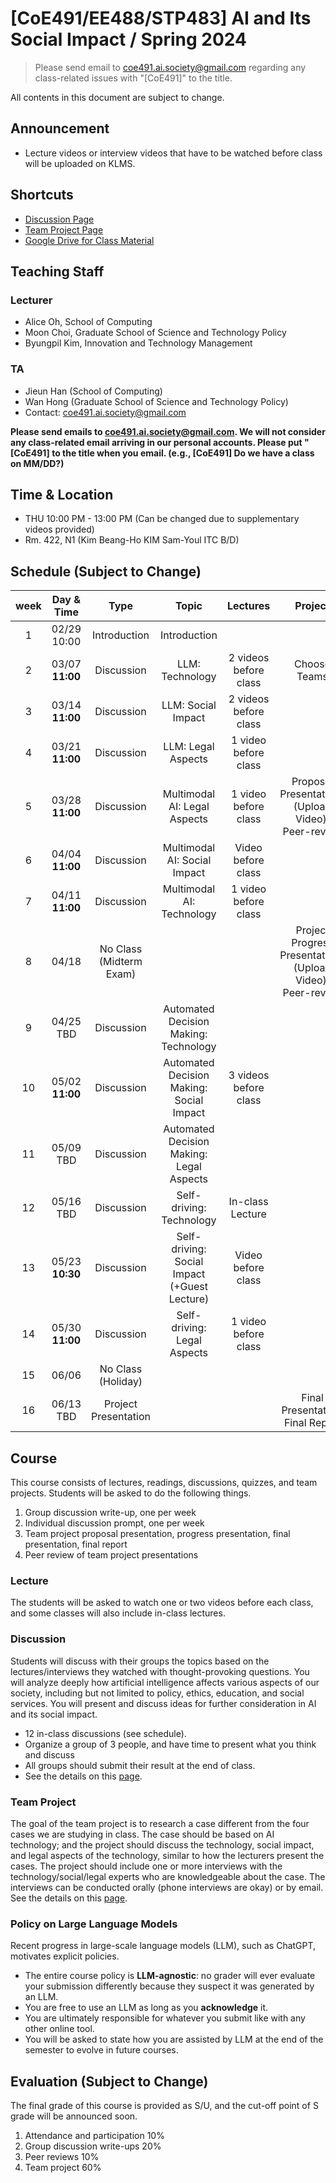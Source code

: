 # [CoE491/EE488/STP483] AI and Its Social Impact / Spring 2024

> Please send email to <coe491.ai.society@gmail.com> regarding any class-related issues with "[CoE491]" to the title.

All contents in this document are subject to change.

## Announcement
* Lecture videos or interview videos that have to be watched before class will be uploaded on KLMS.

## Shortcuts
* [Discussion Page](https://uilab-kaist.github.io/coe491-ai-and-society-spring-2024/discussion)
* [Team Project Page](https://uilab-kaist.github.io/coe491-ai-and-society-spring-2024/project)
* [Google Drive for Class Material](https://drive.google.com/drive/folders/1AAJ-MXqoQmytCkNWNpFfU_j72N_LKGf-?usp=drive_link)

## Teaching Staff
### Lecturer
* Alice Oh, School of Computing
* Moon Choi, Graduate School of Science and Technology Policy
* Byungpil Kim, Innovation and Technology Management

### TA
* Jieun Han (School of Computing)
* Wan Hong (Graduate School of Science and Technology Policy)
* Contact: coe491.ai.society@gmail.com

**Please send emails to coe491.ai.society@gmail.com. We will not consider any class-related email arriving in our personal accounts. Please put "[CoE491] to the title when you email. (e.g., [CoE491] Do we have a class on MM/DD?)**

## Time & Location
* THU 10:00 PM - 13:00 PM (Can be changed due to supplementary videos provided)
* Rm. 422, N1 (Kim Beang-Ho KIM Sam-Youl ITC B/D)

## Schedule (Subject to Change)

|  week |                    Day & Time                    |                Type             |                      Topic                    |      Lectures     |           Project          |
|:-----:|:-----------------------------------------:|:-------------------------------:|:---------------------------------------------:|:--------------:|:--------------------------:|
|   1   | 02/29 <br/> 10:00                            | Introduction <br/> | Introduction | | |
|   2   | 03/07 <br/> **11:00**                        | Discussion     | LLM: Technology | 2 videos before class | Choose Teams |
|   3   | 03/14 <br/> **11:00**                        | Discussion     | LLM: Social Impact | 2 videos before class | |
|   4   | 03/21 <br/> **11:00**                         | Discussion     | LLM: Legal Aspects        | 1 video before class | |
|   5   | 03/28 <br/> **11:00**                        | Discussion     | Multimodal AI: Legal Aspects | 1 video before class | Proposal Presentations (Upload Video), Peer-review |
|   6   | 04/04 <br/> **11:00**                        | Discussion     | Multimodal AI: Social Impact | Video before class | |
|   7   | 04/11 <br/> **11:00**                         | Discussion     | Multimodal AI: Technology | 1 video before class | |
|   8   | 04/18                              | No Class (Midterm Exam) | | | Project Progress Presentations (Upload Video), Peer-review|
|   9   | 04/25 <br/> TBD                              | Discussion    | Automated Decision Making: Technology |  | |
|   10  | 05/02 <br/> **11:00**                           | Discussion    | Automated Decision Making: Social Impact |  3 videos before class ||
|   11  | 05/09 <br/> TBD                             | Discussion    | Automated Decision Making: Legal Aspects| | |
|   12  | 05/16 <br/> TBD                              | Discussion    | Self-driving: Technology | In-class Lecture | |
|   13  | 05/23 <br/> **10:30**                       | Discussion    | Self-driving: Social Impact (+Guest Lecture) | Video before class | |
|   14  | 05/30 <br/> **11:00**                        | Discussion       | Self-driving: Legal Aspects | 1 video before class| |
|   15  | 06/06 <br/>                 | No Class (Holiday) | | | |
|   16  | 06/13 <br/> TBD                             | Project Presentation          |                           | | Final Presentation; Final Report |

## Course
This course consists of lectures, readings, discussions, quizzes, and team projects.
Students will be asked to do the following things.  

1.	Group discussion write-up, one per week 
2.  Individual discussion prompt, one per week
3.	Team project proposal presentation, progress presentation, final presentation, final report  
4.	Peer review of team project presentations

### Lecture
The students will be asked to watch one or two videos before each class, and some classes will also include in-class lectures.

### Discussion
Students will discuss with their groups the topics based on the lectures/interviews they watched with thought-provoking questions.
You will analyze deeply how artificial intelligence affects various aspects of our society, including but not limited to policy, ethics, education, and social services.
You will present and discuss ideas for further consideration in AI and its social impact.
* 12 in-class discussions (see schedule).
* Organize a group of 3 people, and have time to present what you think and discuss
* All groups should submit their result at the end of class.
* See the details on this [page](https://uilab-kaist.github.io/coe491-ai-and-society-spring-2024/discussion).

### Team Project
The goal of the team project is to research a case different from the four cases we are studying in class. The case should be based on AI technology; and the project should discuss the technology, social impact, and legal aspects of the technology, similar to how the lecturers present the cases. The project should include one or more interviews with the technology/social/legal experts who are knowledgeable about the case. The interviews can be conducted orally (phone interviews are okay) or by email. See the details on this [page](https://uilab-kaist.github.io/cs492-ai-and-society-spring-2024/project).

### Policy on Large Language Models
Recent progress in large-scale language models (LLM), such as ChatGPT, motivates explicit policies.
* The entire course policy is **LLM-agnostic**: no grader will ever evaluate your submission differently because they suspect it was generated by an LLM.
* You are free to use an LLM as long as you **acknowledge** it.
* You are ultimately responsible for whatever you submit like with any other online tool.
* You will be asked to state how you are assisted by LLM at the end of the semester to evolve in future courses.

## Evaluation (Subject to Change)
The final grade of this course is provided as S/U, and the cut-off point of S grade will be announced soon.
1.	Attendance and participation 10%
2.	Group discussion write-ups 20%
3.	Peer reviews 10%
4.	Team project 60%
